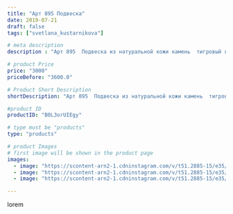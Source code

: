 ```yaml
---
title: "Арт 895 Подвеска"
date: 2019-07-21
draft: false
tags: ["svetlana_kustarnikova"]

# meta description
description : "Арт 895  Подвеска из натуральной кожи камень  тигровый глаз."

# product Price
price: "3000"
priceBefore: "3600.0"

# Product Short Description
shortDescription: "Арт 895  Подвеска из натуральной кожи камень  тигровый глаз."

#product ID
productID: "B0L3orUIEgy"

# type must be "products"
type: "products"

# product Images
# first image will be shown in the product page
images:
  - image: "https://scontent-arn2-1.cdninstagram.com/v/t51.2885-15/e35/s1080x1080/67686069_115135569789363_2803425891428077433_n.jpg?tp=1&_nc_ht=scontent-arn2-1.cdninstagram.com&_nc_cat=103&_nc_ohc=QAKMM-D_CiQAX_oSQaY&oh=6835344fd989f515cf75e3316c3829da&oe=606C79D9&ig_cache_key=MjA5MzAxMTEzMzQ5MDI5Njk4Mw%3D%3D.2"
  - image: "https://scontent-arn2-1.cdninstagram.com/v/t51.2885-15/e35/s1080x1080/65768193_616267738896369_4420479277772053231_n.jpg?tp=1&_nc_ht=scontent-arn2-1.cdninstagram.com&_nc_cat=109&_nc_ohc=HjsgwjhvO3EAX8GbUaH&oh=c4f1e447e7a347926f7d8400f53311b1&oe=606D2BE7&ig_cache_key=MjA5MzAxMTEzMzQ5ODczNTg3MA%3D%3D.2"
  - image: "https://scontent-arn2-1.cdninstagram.com/v/t51.2885-15/e35/s1080x1080/66464158_695916934191945_1504768849431485281_n.jpg?tp=1&_nc_ht=scontent-arn2-1.cdninstagram.com&_nc_cat=109&_nc_ohc=yKh4ld4ILzMAX8Cw3G5&oh=0776cdd43ece99cd464a78e3fc151930&oe=606CED09&ig_cache_key=MjA5MzAxMTEzMzUwNzA5NTI4Ng%3D%3D.2"

---
```

lorem
